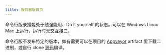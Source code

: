 ```yaml
---
title: 服务器版首页
---
```


命令行版录播姬处于勉强能用、Do it yourself 的状态。可以在 Windows Linux Mac 上运行，运行时无交互接口。

命令行版不发布特定的版本，如有需要可以在项目的 [Appveyor](https://ci.appveyor.com/project/Genteure/bililiverecorder/history) artifact 里下载二进制，或自行 clone [源码](https://github.com/Bililive/BililiveRecorder)编译。
